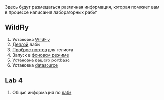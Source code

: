 Здесь будут размещаться различная информация, которая поможет вам в процессе написания лабораторных работ

## WildFly

1. Установка [WildFly](https://github.com/DeltaThreeEight/Web-Programming-ITMO/blob/master/guides/install-wildfly.md#установка-wildfly-на-helios)
1. [Деплой](https://github.com/DeltaThreeEight/Web-Programming-ITMO/blob/master/guides/install-wildfly.md#deployment) лабы
1. [Проброс портов](https://github.com/DeltaThreeEight/Web-Programming-ITMO/blob/master/guides/install-wildfly.md#проброс-портов) для гелиоса
1. Запуск в [фоновом режиме](https://github.com/DeltaThreeEight/Web-Programming-ITMO/blob/master/guides/install-wildfly.md#запуск-в-фоне)
1. Установка вашего [portbase](https://github.com/DeltaThreeEight/Web-Programming-ITMO/blob/master/guides/install-wildfly.md#установка-portbase)
1. Установка [datasource](https://github.com/DeltaThreeEight/Web-Programming-ITMO/blob/master/guides/set-wildfly-datasource.md)

## Lab 4

1. Общая информация по [лабе](https://github.com/DeltaThreeEight/Web-Programming-ITMO/blob/master/guides/lab4.md)
